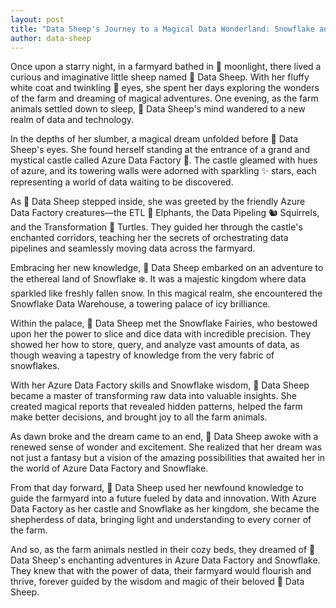```yaml
---
layout: post
title: "Data Sheep's Journey to a Magical Data Wonderland: Snowflake and Azure Data Factory"
author: data-sheep
--- 
```


Once upon a starry night, in a farmyard bathed in 🌟 moonlight, there lived a curious and imaginative little sheep named 🐑 Data Sheep. With her fluffy white coat and twinkling 👀 eyes, she spent her days exploring the wonders of the farm and dreaming of magical adventures. One evening, as the farm animals settled down to sleep, 🐑 Data Sheep's mind wandered to a new realm of data and technology.

In the depths of her slumber, a magical dream unfolded before 🐑 Data Sheep's eyes. She found herself standing at the entrance of a grand and mystical castle called Azure Data Factory 🏰. The castle gleamed with hues of azure, and its towering walls were adorned with sparkling ✨ stars, each representing a world of data waiting to be discovered.

As 🐑 Data Sheep stepped inside, she was greeted by the friendly Azure Data Factory creatures—the ETL 🐘 Elphants, the Data Pipeling 🐿️ Squirrels, and the Transformation 🐢 Turtles. They guided her through the castle's enchanted corridors, teaching her the secrets of orchestrating data pipelines and seamlessly moving data across the farmyard.

Embracing her new knowledge, 🐑 Data Sheep embarked on an adventure to the ethereal land of Snowflake ❄️. It was a majestic kingdom where data sparkled like freshly fallen snow. In this magical realm, she encountered the Snowflake Data Warehouse, a towering palace of icy brilliance.

Within the palace, 🐑 Data Sheep met the Snowflake Fairies, who bestowed upon her the power to slice and dice data with incredible precision. They showed her how to store, query, and analyze vast amounts of data, as though weaving a tapestry of knowledge from the very fabric of snowflakes.

With her Azure Data Factory skills and Snowflake wisdom, 🐑 Data Sheep became a master of transforming raw data into valuable insights. She created magical reports that revealed hidden patterns, helped the farm make better decisions, and brought joy to all the farm animals.

As dawn broke and the dream came to an end, 🐑 Data Sheep awoke with a renewed sense of wonder and excitement. She realized that her dream was not just a fantasy but a vision of the amazing possibilities that awaited her in the world of Azure Data Factory and Snowflake.

From that day forward, 🐑 Data Sheep used her newfound knowledge to guide the farmyard into a future fueled by data and innovation. With Azure Data Factory as her castle and Snowflake as her kingdom, she became the shepherdess of data, bringing light and understanding to every corner of the farm.

And so, as the farm animals nestled in their cozy beds, they dreamed of 🐑 Data Sheep's enchanting adventures in Azure Data Factory and Snowflake. They knew that with the power of data, their farmyard would flourish and thrive, forever guided by the wisdom and magic of their beloved 🐑 Data Sheep.